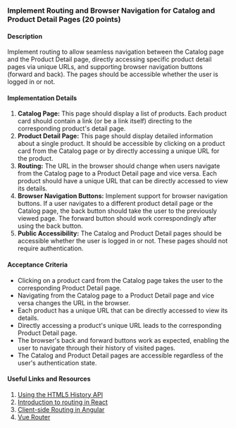 ### Implement Routing and Browser Navigation for Catalog and Product Detail Pages (20 points)

#### Description

Implement routing to allow seamless navigation between the Catalog page and the Product Detail page, directly accessing specific product detail pages via unique URLs, and supporting browser navigation buttons (forward and back). The pages should be accessible whether the user is logged in or not.

#### Implementation Details

1. **Catalog Page:** This page should display a list of products. Each product card should contain a link (or be a link itself) directing to the corresponding product's detail page.
2. **Product Detail Page:** This page should display detailed information about a single product. It should be accessible by clicking on a product card from the Catalog page or by directly accessing a unique URL for the product.
3. **Routing:** The URL in the browser should change when users navigate from the Catalog page to a Product Detail page and vice versa. Each product should have a unique URL that can be directly accessed to view its details.
4. **Browser Navigation Buttons:** Implement support for browser navigation buttons. If a user navigates to a different product detail page or the Catalog page, the back button should take the user to the previously viewed page. The forward button should work correspondingly after using the back button.
5. **Public Accessibility:** The Catalog and Product Detail pages should be accessible whether the user is logged in or not. These pages should not require authentication.

#### Acceptance Criteria

- Clicking on a product card from the Catalog page takes the user to the corresponding Product Detail page.
- Navigating from the Catalog page to a Product Detail page and vice versa changes the URL in the browser.
- Each product has a unique URL that can be directly accessed to view its details.
- Directly accessing a product's unique URL leads to the corresponding Product Detail page.
- The browser's back and forward buttons work as expected, enabling the user to navigate through their history of visited pages.
- The Catalog and Product Detail pages are accessible regardless of the user's authentication state.

#### Useful Links and Resources

1. [Using the HTML5 History API](https://developer.mozilla.org/en-US/docs/Web/API/History_API)
2. [Introduction to routing in React](https://reactrouter.com/en/6.14.1/start/tutorial)
3. [Client-side Routing in Angular](https://angular.io/guide/router)
4. [Vue Router](https://router.vuejs.org/)
